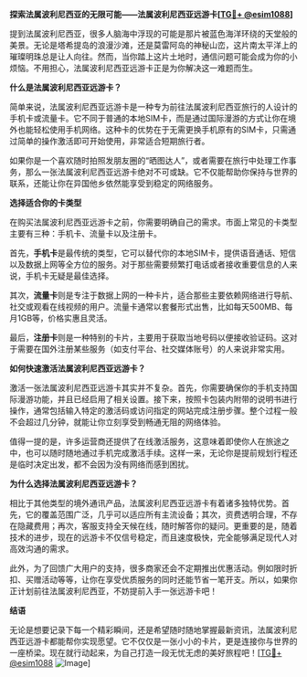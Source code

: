 **探索法属波利尼西亚的无限可能——法属波利尼西亚远游卡[[TG💪+ @esim1088](https://t.me/s/esim1088)]**

提到法属波利尼西亚，很多人脑海中浮现的可能是那片被蓝色海洋环绕的天堂般的美景。无论是塔希提岛的浪漫沙滩，还是莫雷阿岛的神秘山峦，这片南太平洋上的璀璨明珠总是让人向往。然而，当你踏上这片土地时，通信问题可能会成为你的小烦恼。不用担心，法属波利尼西亚远游卡正是为你解决这一难题而生。

**什么是法属波利尼西亚远游卡？**

简单来说，法属波利尼西亚远游卡是一种专为前往法属波利尼西亚旅行的人设计的手机卡或流量卡。它不同于普通的本地SIM卡，而是通过国际漫游的方式让你在境外也能轻松使用手机网络。这种卡的优势在于无需更换手机原有的SIM卡，只需通过简单的操作激活即可开始使用，非常适合短期旅行者。

如果你是一个喜欢随时拍照发朋友圈的“晒图达人”，或者需要在旅行中处理工作事务，那么一张法属波利尼西亚远游卡绝对不可或缺。它不仅能帮助你保持与世界的联系，还能让你在异国他乡依然能享受到稳定的网络服务。

**选择适合你的卡类型**

在购买法属波利尼西亚远游卡之前，你需要明确自己的需求。市面上常见的卡类型主要有三种：手机卡、流量卡以及注册卡。

首先，**手机卡**是最传统的类型，它可以替代你的本地SIM卡，提供语音通话、短信以及数据上网等全方位的服务。对于那些需要频繁打电话或者接收重要信息的人来说，手机卡无疑是最佳选择。

其次，**流量卡**则是专注于数据上网的一种卡片，适合那些主要依赖网络进行导航、社交或观看在线视频的用户。流量卡通常以套餐形式出售，比如每天500MB、每月1GB等，价格实惠且灵活。

最后，**注册卡**则是一种特别的卡片，主要用于获取当地号码以便接收验证码。这对于需要在国外注册某些服务（如支付平台、社交媒体账号）的人来说非常实用。

**如何快速激活法属波利尼西亚远游卡？**

激活一张法属波利尼西亚远游卡其实并不复杂。首先，你需要确保你的手机支持国际漫游功能，并且已经启用了相关设置。接下来，按照卡包装内附带的说明书进行操作，通常包括输入特定的激活码或访问指定的网站完成注册步骤。整个过程一般不会超过几分钟，就能让你立刻享受到畅通无阻的网络体验。

值得一提的是，许多运营商还提供了在线激活服务，这意味着即使你人在旅途之中，也可以随时随地通过手机完成激活手续。这样一来，无论你是提前规划行程还是临时决定出发，都不会因为没有网络而感到困扰。

**为什么选择法属波利尼西亚远游卡？**

相比于其他类型的境外通讯产品，法属波利尼西亚远游卡有着诸多独特优势。首先，它的覆盖范围广泛，几乎可以适应所有主流设备；其次，资费透明合理，不存在隐藏费用；再次，客服支持全天候在线，随时解答你的疑问。更重要的是，随着技术的进步，现在的远游卡不仅信号稳定，而且速度极快，完全能够满足现代人对高效沟通的需求。

此外，为了回馈广大用户的支持，很多商家还会不定期推出优惠活动。例如限时折扣、买赠活动等等，让你在享受优质服务的同时还能节省一笔开支。所以，如果你正计划前往法属波利尼西亚，不妨提前入手一张远游卡吧！

**结语**

无论是想要记录下每一个精彩瞬间，还是希望随时随地掌握最新资讯，法属波利尼西亚远游卡都能帮你实现愿望。它不仅仅是一张小小的卡片，更是连接你与世界的一座桥梁。现在就行动起来，为自己打造一段无忧无虑的美好旅程吧！[[TG💪+ @esim1088](https://t.me/s/esim1088) ![Image](https://i.postimg.cc/4NQfJmqS/Snipaste-2025-05-13-00-14-12.png)]